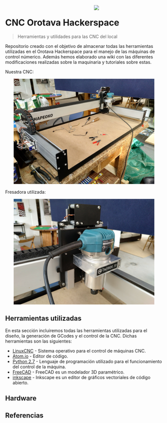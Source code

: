 <img width="220" src="https://www.shapeoko.com/images/shapeoko_logo.svg" align="right" />

# CNC Orotava Hackerspace
> Herramientas y utilidades para las CNC del local

Repositorio creado con el objetivo de almacenar todas las herramientas utilizadas en el Orotava Hackerspace para el manejo de las máquinas de control númerico. Además hemos elaborado una wiki con las diferentes modificaciones realizadas sobre la maquinaria y tutoriales sobre estas.

Nuestra CNC:
<p align="center">
  <img width="450" src="https://github.com/OrotavaHackerspace/CNC/blob/master/Touch%20Plate/Images/IMG_20180303_111648_392.jpg?raw=true">
</p>

Fresadora utilizada:
<p align="center">
  <img width="450" src="https://github.com/OrotavaHackerspace/CNC/blob/master/Touch%20Plate/Images/IMG_20180303_111559_054.jpg?raw=true">
</p>

## Herramientas utilizadas

En esta sección incluiremos todas las herramientas utilizadas para el diseño, la generación de GCodes y el control de la CNC. Dichas herramientas son las siguientes:

- [LinuxCNC](http://linuxcnc.org/) - Sistema operativo para el control de máquinas CNC.
- [Atom.io](https://atom.io/) -  Editor de código.
- [Python 2.7](https://www.python.org/download/releases/2.7/) - Lenguaje de programación utilizado para el funcionamiento del control de la máquina.
- [FreeCAD](https://www.freecadweb.org/?lang=es_ES) - FreeCAD es un modelador 3D paramétrico.
- [inkscape](https://inkscape.org/es/) - Inkscape es un editor de gráficos vectoriales de código abierto.



## Hardware

## Referencias
